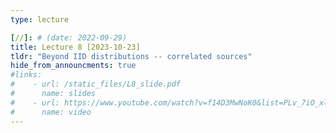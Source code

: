 ```yaml
---
type: lecture

[//]: # (date: 2022-09-29)
title: Lecture 8 [2023-10-23]
tldr: "Beyond IID distributions -- correlated sources"
hide_from_announcments: true
#links:
#    - url: /static_files/L8_slide.pdf 
#      name: slides
#    - url: https://www.youtube.com/watch?v=f14D3MwNoK0&list=PLv_7iO_xlL0Jgc35Pqn7XP5VTQ5krLMOl
#      name: video
---
```





